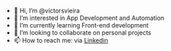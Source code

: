 - 👋 Hi, I’m @victorsvieira
- 👀 I’m interested in App Development and Automation
- 🌱 I’m currently learning Front-end development
- 💞️ I’m looking to collaborate on personal projects
- 📫 How to reach me: via [Linkedin]([url](https://www.linkedin.com/in/victor-souza-vieira/))

<!---
victorsvieira/victorsvieira is a ✨ special ✨ repository because its `README.md` (this file) appears on your GitHub profile.
You can click the Preview link to take a look at your changes.
--->
